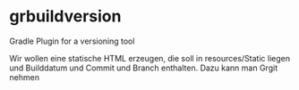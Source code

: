 # grbuildversion
Gradle Plugin for a versioning tool

Wir wollen eine statische HTML erzeugen, die soll in resources/Static liegen und Builddatum und Commit und Branch enthalten. Dazu kann man Grgit nehmen
